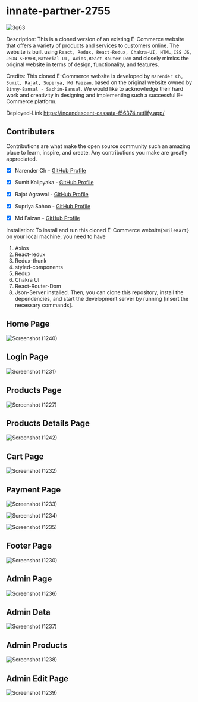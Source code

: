 # innate-partner-2755
![3q63](https://user-images.githubusercontent.com/106812942/229420220-73325a8c-0b9d-4134-9936-27e2a5ce1e11.gif)



Description: This is a cloned version of an existing E-Commerce website that offers a variety of products and services to customers online. The website is built using `React, Redux, React-Redux, Chakra-UI, HTML,CSS JS, JSON-SERVER,Material-UI, Axios,React-Router-Dom` and closely mimics the original website in terms of design, functionality, and features.
 
 Credits: This cloned E-Commerce website is developed by `Narender Ch, Sumit, Rajat, Supirya, Md Faizan`, based on the original website owned by `Binny-Bansal - Sachin-Bansal`. We would like to acknowledge their hard work and creativity in designing and implementing such a successful E-Commerce platform.

 Deployed-Link https://incandescent-cassata-f56374.netlify.app/



## Contributers

 Contributions are what make the open source community such an amazing place to learn, inspire, and create. Any contributions you make are greatly appreciated.

- [x] Narender Ch - [GitHub Profile](https://github.com/narender24681)
- [x] Sumit Kolipyaka - [GitHub Profile](https://github.com/SG-Kolipyaka)
- [x] Rajat Agrawal - [GitHub Profile](https://github.com/agrawalrajat310)
- [x] Supriya Sahoo - [GitHub Profile](https://github.com/supriya1011)
- [x] Md Faizan - [GitHub Profile](https://github.com/mdfaizan973)


Installation: To install and run this cloned E-Commerce website{`SmileKart}` on your local machine, you need to have 
1. Axios
2. React-redux
3. Redux-thunk
4. styled-components
5. Redux
6. Chakra UI
7. React-Router-Dom
8. Json-Server
installed. Then, you can clone this repository, install the dependencies, and start the development server by running [insert the necessary commands].



## Home Page
![Screenshot (1240)](https://user-images.githubusercontent.com/106812942/229348542-59d1987c-fdfc-4ca3-a833-6106b9ec3943.png)

## Login Page
![Screenshot (1231)](https://user-images.githubusercontent.com/106812942/229348571-a2c23d05-543a-4743-9b42-18d23bb08abf.png)

## Products Page
![Screenshot (1227)](https://user-images.githubusercontent.com/106812942/229348548-7fd2f17b-cede-4d3e-981d-23ec17547f4f.png)

## Products Details Page
![Screenshot (1242)](https://user-images.githubusercontent.com/106812942/229419593-b35c0b87-f54e-4596-ab37-03ccad5ac24b.png)

## Cart Page
![Screenshot (1232)](https://user-images.githubusercontent.com/106812942/229348566-7f53af69-00e2-408f-9602-18b1f18b89b4.png)


## Payment Page

![Screenshot (1233)](https://user-images.githubusercontent.com/106812942/229348610-ab95ce54-c66d-420e-9069-3502be465746.png)

![Screenshot (1234)](https://user-images.githubusercontent.com/106812942/229348620-fbf45af5-8649-4ad0-98b5-22b2b1135736.png)

![Screenshot (1235)](https://user-images.githubusercontent.com/106812942/229348622-37c87a96-fb25-4538-9d30-6feb6f1a11db.png)

## Footer Page
![Screenshot (1230)](https://user-images.githubusercontent.com/106812942/229348696-5a84d088-c944-4416-96ba-7116c2e68d86.png)


## Admin Page
![Screenshot (1236)](https://user-images.githubusercontent.com/106812942/229348721-a3aa3c05-2ea6-49ae-b03f-7f1b16f79a8d.png)

## Admin Data
![Screenshot (1237)](https://user-images.githubusercontent.com/106812942/229348727-7756ba82-9710-44f1-8498-6cabf9720cfb.png)

## Admin Products
![Screenshot (1238)](https://user-images.githubusercontent.com/106812942/229348742-bc64f82b-30d5-44ed-badb-8c6bf7659710.png)

## Admin Edit Page
![Screenshot (1239)](https://user-images.githubusercontent.com/106812942/229348752-3e9390a0-3b3e-4cfa-8d8c-a460359dcc72.png)



